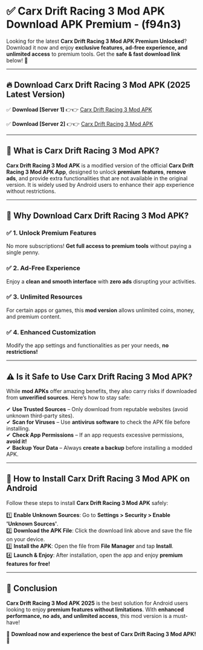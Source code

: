 
# ✅ Carx Drift Racing 3 Mod APK Download APK Premium -  (f94n3) 

Looking for the latest **Carx Drift Racing 3 Mod APK Premium Unlocked**? Download it now and enjoy **exclusive features, ad-free experience, and unlimited access** to premium tools. Get the **safe & fast download link** below! 🚀

---

## 🔥 Download Carx Drift Racing 3 Mod APK (2025 Latest Version)

✅ **Download [Server 1]** 👉👉 [Carx Drift Racing 3 Mod APK ](https://apkcomod.com?title=Carx_Drift_Racing_3_Mod_APK)  

✅ **Download [Server 2]** 👉👉 [Carx Drift Racing 3 Mod APK ](https://apkcomod.com?title=Carx_Drift_Racing_3_Mod_APK)  


---

## 📌 What is Carx Drift Racing 3 Mod APK?

**Carx Drift Racing 3 Mod APK** is a modified version of the official **Carx Drift Racing 3 Mod APK App**, designed to unlock **premium features**, **remove ads**, and provide extra functionalities that are not available in the original version. It is widely used by Android users to enhance their app experience without restrictions.

---

## 🌟 Why Download Carx Drift Racing 3 Mod APK?

### ✅ 1. Unlock Premium Features
No more subscriptions! **Get full access to premium tools** without paying a single penny.

### ✅ 2. Ad-Free Experience
Enjoy a **clean and smooth interface** with **zero ads** disrupting your activities.

### ✅ 3. Unlimited Resources
For certain apps or games, this **mod version** allows unlimited coins, money, and premium content.

### ✅ 4. Enhanced Customization
Modify the app settings and functionalities as per your needs, **no restrictions!**

---

## ⚠️ Is it Safe to Use Carx Drift Racing 3 Mod APK?

While **mod APKs** offer amazing benefits, they also carry risks if downloaded from **unverified sources**. Here’s how to stay safe:

✔ **Use Trusted Sources** – Only download from reputable websites (avoid unknown third-party sites).  
✔ **Scan for Viruses** – Use **antivirus software** to check the APK file before installing.  
✔ **Check App Permissions** – If an app requests excessive permissions, **avoid it!**  
✔ **Backup Your Data** – Always **create a backup** before installing a modded APK.

---

## 📲 How to Install Carx Drift Racing 3 Mod APK on Android

Follow these steps to install **Carx Drift Racing 3 Mod APK** safely:

1️⃣ **Enable Unknown Sources**: Go to **Settings > Security > Enable 'Unknown Sources'**.  
2️⃣ **Download the APK File**: Click the download link above and save the file on your device.  
3️⃣ **Install the APK**: Open the file from **File Manager** and tap **Install**.  
4️⃣ **Launch & Enjoy**: After installation, open the app and enjoy **premium features for free!**

---

## 🚀 Conclusion

**Carx Drift Racing 3 Mod APK 2025** is the best solution for Android users looking to enjoy **premium features without limitations**. With **enhanced performance, no ads, and unlimited access**, this mod version is a must-have!

🔻 **Download now and experience the best of Carx Drift Racing 3 Mod APK!** 🔻

